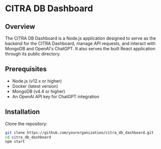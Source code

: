 # CITRA DB Dashboard

## Overview
The CITRA DB Dashboard is a Node.js application designed to serve as the backend for the CITRA Dashboard, manage API requests, and interact with MongoDB and OpenAI's ChatGPT. It also serves the built React application through its public directory.

## Prerequisites
- Node.js (v12.x or higher)
- Docker (latest version)
- MongoDB (v4.4 or higher)
- An OpenAI API key for ChatGPT integration

## Installation

Clone the repository:
```bash
git clone https://github.com/yourorganization/citra_db_dashboard.git
cd citra_db_dashboard
npm start
